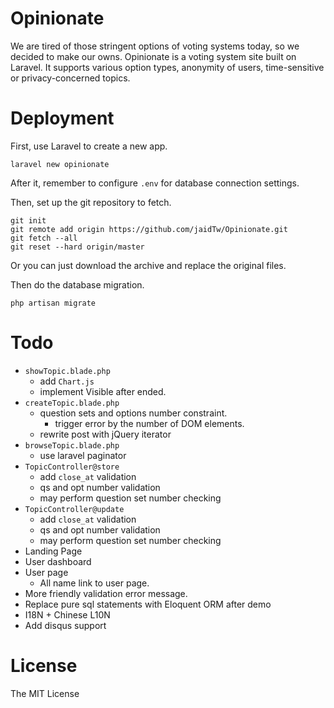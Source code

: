 # Opinionate
We are tired of those stringent options of voting systems today, so we decided to make our owns. Opinionate is a voting system site built on Laravel. It supports various option types, anonymity of users, time-sensitive or privacy-concerned topics.

# Deployment
First, use Laravel to create a new app.

```
laravel new opinionate
```

After it, remember to configure `.env` for database connection settings.

Then, set up the git repository to fetch.
```
git init
git remote add origin https://github.com/jaidTw/Opinionate.git
git fetch --all
git reset --hard origin/master
```
Or you can just download the archive and replace the original files.

Then do the database migration.

```
php artisan migrate
```

# Todo
* `showTopic.blade.php`
    * add `Chart.js`
    * implement Visible after ended.
* `createTopic.blade.php`
    * question sets and options number constraint.
        * trigger error by the number of DOM elements.
    * rewrite post with jQuery iterator
* `browseTopic.blade.php`
    * use laravel paginator
* `TopicController@store`
    * add `close_at` validation
    * qs and opt number validation
    * may perform question set number checking
* `TopicController@update`
    * add `close_at` validation
    * qs and opt number validation
    * may perform question set number checking
* Landing Page
* User dashboard
* User page
    * All name link to user page.
* More friendly validation error message.
* Replace pure sql statements with Eloquent ORM after demo
* I18N + Chinese L10N
* Add disqus support

# License
The MIT License
